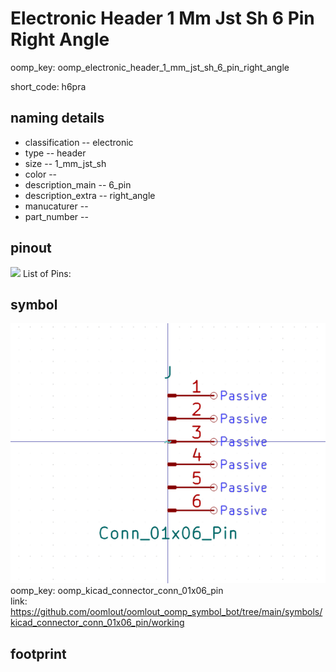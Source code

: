 # Electronic Header 1 Mm Jst Sh 6 Pin Right Angle
oomp_key: oomp_electronic_header_1_mm_jst_sh_6_pin_right_angle  

short_code: h6pra
## naming details
* classification -- electronic
* type -- header
* size -- 1_mm_jst_sh
* color -- 
* description_main -- 6_pin
* description_extra -- right_angle
* manucaturer -- 
* part_number -- 
## pinout
![](working_pinout_600.png)
List of Pins:

## symbol

![](symbol/0/working/working_600.png)  
oomp_key: oomp_kicad_connector_conn_01x06_pin  
link: https://github.com/oomlout/oomlout_oomp_symbol_bot/tree/main/symbols/kicad_connector_conn_01x06_pin/working  


## footprint
